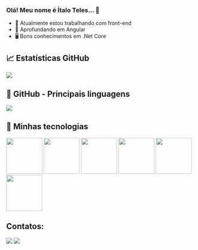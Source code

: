 ### Olá! Meu nome é Ítalo Teles... 👋

- 🔭 Atualmente estou trabalhando com front-end
- 🌱 Aprofundando em Angular
- 🖥️ Bons conhecimentos em .Net Core
  
## 📈 **Estatísticas GitHub**
<a href="https://github.com/italoteles">
 <img align="center" src="https://github-readme-stats.vercel.app/api?username=italoteles&show_icons=true&theme=radical"/>
</a>


## 🎯 **GitHub - Principais linguagens**

<a href="https://github.com/italoteles">
  <img align="center" src="https://github-readme-stats.vercel.app/api/top-langs/?username=italoteles&layout=donut&langs_count=7&theme=dark" />
</a>

## 🚀 Minhas tecnologias

<div>
<img src="https://cdn.jsdelivr.net/gh/devicons/devicon/icons/angularjs/angularjs-original.svg" style="height:6rem;width:6rem" />
<img src="https://cdn.jsdelivr.net/gh/devicons/devicon/icons/dotnetcore/dotnetcore-original.svg" style="height:6rem;width:6rem" />
<img src="https://cdn.jsdelivr.net/gh/devicons/devicon/icons/microsoftsqlserver/microsoftsqlserver-plain-wordmark.svg" style="height:6rem;width:6rem" />
<img src="https://cdn.jsdelivr.net/gh/devicons/devicon/icons/html5/html5-original-wordmark.svg" style="height:6rem;width:6rem"/>
<img src="https://cdn.jsdelivr.net/gh/devicons/devicon/icons/css3/css3-original-wordmark.svg" style="height:6rem;width:6rem"/>
<img src="https://cdn.jsdelivr.net/gh/devicons/devicon/icons/sass/sass-original.svg" style="height:6rem;width:6rem"/>
          
          
          
            
</div>
          
          
          
          


## Contatos:

<div>
<a href="https://www.linkedin.com/in/italopteles" target="_blank"><img src="https://img.shields.io/badge/-LinkedIn-%230077B5?style=for-the-badge&logo=linkedin&logoColor=white" target="_blank"></a>   
 <a href="https://www.github.com/italoteles" target="_blank"><img src="https://img.shields.io/badge/GitHub-100000?style=for-the-badge&logo=github&logoColor=white" target="_blank"></a> 
</div>
